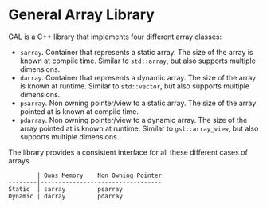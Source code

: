 # General Array Library
GAL is a C++ library that implements four different array classes:
* `sarray`. Container that represents a static array. The size of the array is known at compile time. Similar to `std::array`, but also supports multiple dimensions.
* `darray`. Container that represents a dynamic array. The size of the array is known at runtime. Similar to `std::vector`, but also supports multiple dimensions.
* `psarray`. Non owning pointer/view to a static array. The size of the array pointed at is known at compile time.
* `pdarray`. Non owning pointer/view to a dynamic array. The size of the array pointed at is known at runtime. Similar to `gsl::array_view`, but also supports multiple dimensions.

The library provides a consistent interface for all these different cases of arrays.

```
        | Owns Memory    Non Owning Pointer 
--------|----------------------------------
Static  | sarray         psarray
Dynamic | darray         pdarray
```
